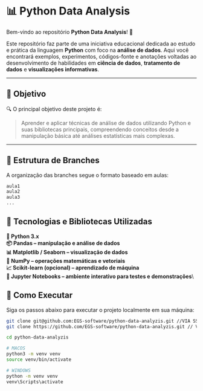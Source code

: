 # 📊 Python Data Analysis

Bem-vindo ao repositório **Python Data Analysis**! 👋

Este repositório faz parte de uma iniciativa educacional dedicada ao estudo e prática da linguagem **Python** com foco na **análise de dados**. Aqui você encontrará exemplos, experimentos, códigos-fonte e anotações voltadas ao desenvolvimento de habilidades em **ciência de dados**, **tratamento de dados** e **visualizações informativas**.

---

## 🎯 Objetivo

🔍 O principal objetivo deste projeto é:

> Aprender e aplicar técnicas de análise de dados utilizando Python e suas bibliotecas principais, compreendendo conceitos desde a manipulação básica até análises estatísticas mais complexas.

---

## 🌿 Estrutura de Branches

A organização das branches segue o formato baseado em aulas:

```bash
aula1
aula2
aula3
...
```
## 🧰 Tecnologias e Bibliotecas Utilizadas
**🐍 Python 3.x**\
**📦 Pandas – manipulação e análise de dados**\
**📊 Matplotlib / Seaborn – visualização de dados**\
**📐 NumPy – operações matemáticas e vetoriais**\
**📈 Scikit-learn (opcional) – aprendizado de máquina**\
**🧪 Jupyter Notebooks – ambiente interativo para testes e demonstrações**\

## 🚀 Como Executar

Siga os passos abaixo para executar o projeto localmente em sua máquina:

```bash
git clone git@github.com:EGS-software/python-data-analyzis.git //VIA SSH
git clone https://github.com/EGS-software/python-data-analyzis.git // VIA HTTPS

cd python-data-analyzis

# MACOS
python3 -m venv venv
source venv/bin/activate

# WINDOWS
python -m venv venv
venv\Scripts\activate
```




